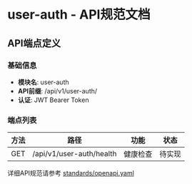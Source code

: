 # user-auth - API规范文档

## API端点定义

### 基础信息
- **模块名**: user-auth
- **API前缀**: /api/v1/user-auth/
- **认证**: JWT Bearer Token

### 端点列表

| 方法 | 路径 | 功能 | 状态 |
|------|------|------|------|
| GET | /api/v1/user-auth/health | 健康检查 | 待实现 |

详细API规范请参考 [standards/openapi.yaml](../../standards/openapi.yaml)
